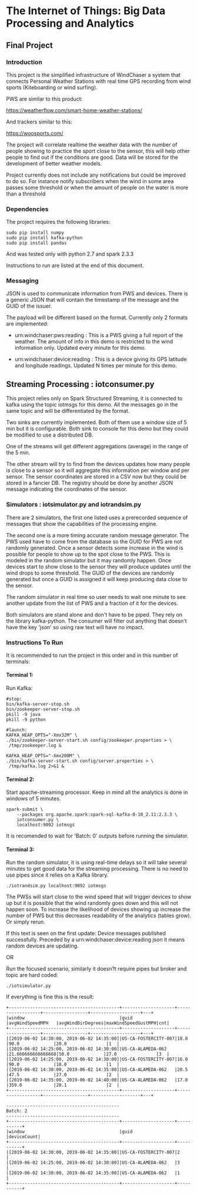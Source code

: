 # The Internet of Things: Big Data Processing and Analytics

## Final Project

### Introduction

This project is the simplified infrastructure of WindChaser a system that
connects Personal Weather Stations with real time GPS recording from wind
sports (Kiteboarding or wind surfing).

PWS are similar to this product:

https://weatherflow.com/smart-home-weather-stations/

And trackers similar to this:

https://woosports.com/

The project will correlate realtime the weather data with the number of
people showing to practice the sport close to the sensor, this will help other
people to find out if the conditions are good. Data will be stored for the
development of better weather models.

Project currently does not include any notifications but could be improved to
do so. For instance notify subscribers when the wind in some area passes some
threshold or when the amount of people on the water is more than a threshold

### Dependencies

The project requires the following libraries:

~~~
sudo pip install numpy
sudo pip install kafka-python
sudo pip install pandas
~~~

And was tested only with python 2.7 and spark 2.3.3

Instructions to run are listed at the end of this document.

### Messaging

JSON is used to communicate information from PWS and devices. There is a
generic JSON that will contain the timestamp of the message and the GUID of
the issuer.

The payload will be different based on the format. Currently only 2 formats are
implemented:

 * urn:windchaser:pws:reading : This is a PWS giving a full report of the
   weather. The amount of info in this demo is restricted to the wind
   information only. Updated every minute for this demo.

 * urn:windchaser:device:reading : This is a device giving its GPS latitude
   and longitude readings. Updated N times per minute for this demo.

## Streaming Processing : iotconsumer.py

This project relies only on Spark Structured Streaming, it is connected to
kafka using the topic iotmsgs for this demo. All the messages go in the same
topic and will be differentiated by the format.

Two sinks are currently implemented. Both of them use a window size of 5 min
but it is configurable. Both sink to console for this demo but they could be
modified to use a distributed DB.

One of the streams will get different aggregations (average) in the range of
the 5 min.

The other stream will try to find from the devices updates how many people is
close to a sensor so it will aggregate this information per window and per
sensor. The sensor coordinates are stored in a CSV now but they could be stored
in a fancier DB. The registry should be done by another JSON message indicating
the coordinates of the sensor.

### Simulators : iotsimulator.py and iotrandsim.py

There are 2 simulators, the first one listed uses a prerecorded sequence of
messages that show the capabilities of the processing engine.

The second one is a more timing accurate random message generator. The PWS used
have to come from the database so the GUID for PWS are not randomly generated.
Once a sensor detects some increase in the wind is possible for people to show
up to the spot close to the PWS. This is modeled in the random simulator but
it may randomly happen. Once devices start to show close to the sensor they
will produce updates until the wind drops to some threshold. The GUID of the 
devices are randomly generated but once a GUID is assigned it will keep
producing data close to the sensor.

The random simulator in real time so user needs to wait one minute to see
another update from the list of PWS and a fraction of it for the devices.

Both simulators are stand alone and don't have to be piped. They rely on the
library kafka-python. The consumer will filter out anything that doesn't have
the key 'json' so using raw text will have no impact.

### Instructions To Run

It is recommended to run the project in this order and in this number of
terminals:

#### Terminal 1:

Run Kafka:

~~~
#stop:
bin/kafka-server-stop.sh
bin/zookeeper-server-stop.sh
pkill -9 java
pkill -9 python

#launch:
KAFKA_HEAP_OPTS="-Xmx32M" \
./bin/zookeeper-server-start.sh config/zookeeper.properties > \
 /tmp/zookeeper.log & 

KAFKA_HEAP_OPTS="-Xmx200M" \
./bin/kafka-server-start.sh config/server.properties > \
 /tmp/kafka.log 2>&1 &
~~~

#### Terminal 2:

Start apache-streaming processor. Keep in mind all the analytics is done in
windows of 5 minutes.

~~~
spark-submit \
    --packages org.apache.spark:spark-sql-kafka-0-10_2.11:2.3.3 \
    iotconsumer.py \
    localhost:9092 iotmsgs
~~~

It is recomended to wait for 'Batch: 0' outputs before running the simulator.

#### Terminal 3:

Run the random simulator, it is using real-time delays so it will take several
minutes to get good data for the streaming processing. There is no need to use
pipes since it relies on a Kafka library.

~~~
./iotrandsim.py localhost:9092 iotmsgs
~~~

The PWSs will start close to the wind speed that will trigger devices to show
up but it is possible that the wind randomly goes down and this will not happen
soon. To increase the likelihood of devices showing up increase the number of
PWS but this decreases readability of the analytics (tables grow). Or simply
rerun.

If this text is seen on the first update: Device messages published
successfully. Preceded by a urn:windchaser:device:reading json it means random
devices are updating.


OR

Run the focused scenario, similarly it doesn?t require pipes but broker and
topic are hard coded:

~~~
./iotsimulator.py
~~~

If everything is fine this is the result:

~~~
+------------------------------------------+--------------------+------------------+-----------------+-------------------+---+
|window                                    |guid                |avgWindSpeedMPH   |avgWindDirDegrees|maxWindSpeedGustMPH|cnt|
+------------------------------------------+--------------------+------------------+-----------------+-------------------+---+
|[2019-06-02 14:30:00, 2019-06-02 14:35:00]|US-CA-FOSTERCITY-007|18.0              |90.0             |20.0               |1  |
|[2019-06-02 14:25:00, 2019-06-02 14:30:00]|US-CA-ALAMEDA-062   |21.666666666666668|50.0             |27.0               |3  |
|[2019-06-02 14:25:00, 2019-06-02 14:30:00]|US-CA-FOSTERCITY-007|16.0              |90.0             |18.0               |1  |
|[2019-06-02 14:30:00, 2019-06-02 14:35:00]|US-CA-ALAMEDA-062   |20.5              |47.5             |27.0               |2  |
|[2019-06-02 14:35:00, 2019-06-02 14:40:00]|US-CA-ALAMEDA-062   |17.0              |359.0            |20.1               |2  |
+------------------------------------------+--------------------+------------------+-----------------+-------------------+---+

-------------------------------------------
Batch: 2
-------------------------------------------
+------------------------------------------+--------------------+-----------+
|window                                    |guid                |deviceCount|
+------------------------------------------+--------------------+-----------+
|[2019-06-02 14:30:00, 2019-06-02 14:35:00]|US-CA-FOSTERCITY-007|2          |
|[2019-06-02 14:25:00, 2019-06-02 14:30:00]|US-CA-ALAMEDA-062   |3          |
|[2019-06-02 14:30:00, 2019-06-02 14:35:00]|US-CA-ALAMEDA-062   |1          |
+------------------------------------------+--------------------+-----------+
~~~


